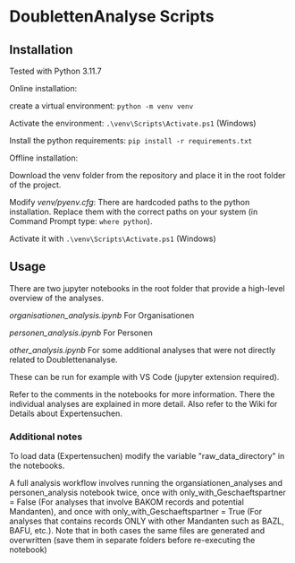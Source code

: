 # DoublettenAnalyse Scripts

## Installation

Tested with Python 3.11.7

Online installation:

create a virtual environment: `python -m venv venv`

Activate the environment: `.\venv\Scripts\Activate.ps1` (Windows)

Install the python requirements: `pip install -r requirements.txt`

Offline installation:

Download the venv folder from the repository and place it in the root folder of the project.

Modify _venv/pyenv.cfg_: There are hardcoded paths to the python installation. Replace them with the correct paths on your system (in Command Prompt type: `where python`).

Activate it with `.\venv\Scripts\Activate.ps1` (Windows)

## Usage

There are two jupyter notebooks in the root folder that provide a high-level overview of the analyses.

_organisationen_analysis.ipynb_ For Organisationen

_personen_analysis.ipynb_ For Personen

_other_analysis.ipynb_ For some additional analyses that were not directly related to Doublettenanalyse.

These can be run for example with VS Code (jupyter extension required).

Refer to the comments in the notebooks for more information. There the individual analyses are explained in more detail.
Also refer to the Wiki for Details about Expertensuchen.

### Additional notes

To load data (Expertensuchen) modify the variable "raw_data_directory" in the notebooks.

A full analysis workflow involves running the organsiationen_analyses and personen_analysis notebook twice, 
once with only_with_Geschaeftspartner = False (For analyses that involve BAKOM records and potential Mandanten), and once with only_with_Geschaeftspartner = True (For analyses that contains records ONLY with other Mandanten such as BAZL, BAFU, etc.). Note that in both cases the same files are generated and overwritten (save them in separate folders before re-executing the notebook)
